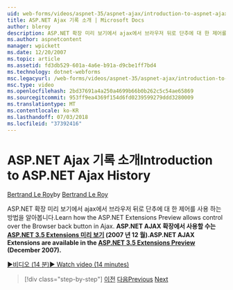 ```yaml
---
uid: web-forms/videos/aspnet-35/aspnet-ajax/introduction-to-aspnet-ajax-history
title: ASP.NET Ajax 기록 소개 | Microsoft Docs
author: bleroy
description: ASP.NET 확장 미리 보기에서 ajax에서 브라우저 뒤로 단추에 대 한 제어를 사용 하는 방법을 알아봅니다. ASP.NET AJAX 확장은 ASP.NET 3.5 Extens에서 사용할 수 있습니다...
ms.author: aspnetcontent
manager: wpickett
ms.date: 12/20/2007
ms.topic: article
ms.assetid: fd3db529-601a-4a6e-b91a-d9cbe1ff7bd4
ms.technology: dotnet-webforms
msc.legacyurl: /web-forms/videos/aspnet-35/aspnet-ajax/introduction-to-aspnet-ajax-history
msc.type: video
ms.openlocfilehash: 2bd37691a4a250a4699b66b0b262c5c54ae65869
ms.sourcegitcommit: 953ff9ea4369f154d6fd0239599279ddd3280009
ms.translationtype: MT
ms.contentlocale: ko-KR
ms.lasthandoff: 07/03/2018
ms.locfileid: "37392416"
---
```

<a name="introduction-to-aspnet-ajax-history"></a><span data-ttu-id="b0f06-104">ASP.NET Ajax 기록 소개</span><span class="sxs-lookup"><span data-stu-id="b0f06-104">Introduction to ASP.NET Ajax History</span></span>
====================
<span data-ttu-id="b0f06-105">[Bertrand Le Roy](https://github.com/bleroy)</span><span class="sxs-lookup"><span data-stu-id="b0f06-105">by [Bertrand Le Roy](https://github.com/bleroy)</span></span>

<span data-ttu-id="b0f06-106">ASP.NET 확장 미리 보기에서 ajax에서 브라우저 뒤로 단추에 대 한 제어를 사용 하는 방법을 알아봅니다.</span><span class="sxs-lookup"><span data-stu-id="b0f06-106">Learn how the ASP.NET Extensions Preview allows control over the Browser back button in Ajax.</span></span> <span data-ttu-id="b0f06-107">**ASP.NET AJAX 확장에서 사용할 수는 [ASP.NET 3.5 Extensions 미리 보기](https://www.asp.net/downloads/35-sp1#find) (2007 년 12 월).**</span><span class="sxs-lookup"><span data-stu-id="b0f06-107">**ASP.NET AJAX Extensions are available in the [ASP.NET 3.5 Extensions Preview](https://www.asp.net/downloads/35-sp1#find) (December 2007).**</span></span>

[<span data-ttu-id="b0f06-108">&#9654;비디오 (14 분)</span><span class="sxs-lookup"><span data-stu-id="b0f06-108">&#9654; Watch video (14 minutes)</span></span>](https://channel9.msdn.com/Blogs/ASP-NET-Site-Videos/introduction-to-aspnet-ajax-history)

> [!div class="step-by-step"]
> <span data-ttu-id="b0f06-109">[이전](adonet-data-services-with-aspnet-ajax-support.md)
> [다음](using-script-combining-to-improve-ajax-performance.md)</span><span class="sxs-lookup"><span data-stu-id="b0f06-109">[Previous](adonet-data-services-with-aspnet-ajax-support.md)
[Next](using-script-combining-to-improve-ajax-performance.md)</span></span>
